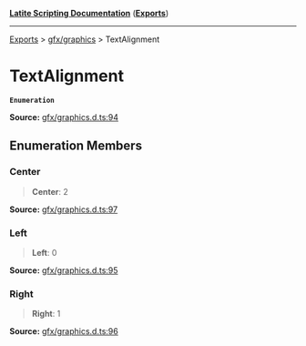 [**Latite Scripting Documentation**](../../README.md) ([**Exports**](../../exports.md))

---

[Exports](../../exports.md) > [gfx/graphics](../index.md) > TextAlignment

# TextAlignment

**`Enumeration`**

**Source:** [gfx/graphics.d.ts:94](https://github.com/LatiteScripting/latitescripting.github.io/blob/5c29411/definitions/gfx/graphics.d.ts#L94)

## Enumeration Members

### Center

> **Center**: 2

**Source:** [gfx/graphics.d.ts:97](https://github.com/LatiteScripting/latitescripting.github.io/blob/5c29411/definitions/gfx/graphics.d.ts#L97)

### Left

> **Left**: 0

**Source:** [gfx/graphics.d.ts:95](https://github.com/LatiteScripting/latitescripting.github.io/blob/5c29411/definitions/gfx/graphics.d.ts#L95)

### Right

> **Right**: 1

**Source:** [gfx/graphics.d.ts:96](https://github.com/LatiteScripting/latitescripting.github.io/blob/5c29411/definitions/gfx/graphics.d.ts#L96)
